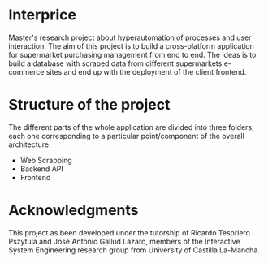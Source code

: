 # Interprice
Master's research project about hyperautomation of processes and user interaction. The aim of this project is to build a cross-platform application for supermarket purchasing management from end to end. The ideas is to build a database with scraped data from different supermarkets e-commerce sites and end up with the deployment of the client frontend.

# Structure of the project
The different parts of the whole application are divided into three folders, each one corresponding to a particular point/component of the overall architecture.

- Web Scrapping
- Backend API
- Frontend

# Acknowledgments
This project as been developed under the tutorship of Ricardo Tesoriero Pszytula and José Antonio Gallud Lázaro, members of the Interactive System Engineering research group from University of Castilla La-Mancha.


